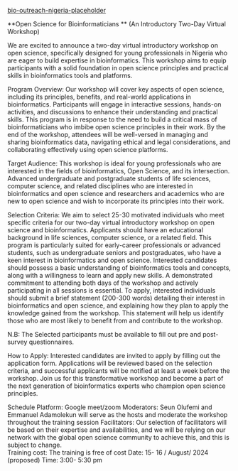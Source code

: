 [bio-outreach-nigeria-placeholder](https://github.com/user-attachments/assets/6c4e1c23-f8f7-459b-8dfe-82c9754ed865)

**Open Science for Bioinformaticians  **
(An Introductory Two-Day Virtual Workshop)

We are excited to announce a two-day virtual introductory workshop on open science, specifically designed for young professionals in Nigeria who are eager to build expertise in bioinformatics. This workshop aims to equip participants with a solid foundation in open science principles and practical skills in bioinformatics tools and platforms.

Program Overview:
Our workshop will cover key aspects of open science, including its principles, benefits, and real-world applications in bioinformatics. Participants will engage in interactive sessions, hands-on activities, and discussions to enhance their understanding and practical skills. This program is in response to the need to build a critical mass of bioinformaticians who imbibe open science principles in their work. By the end of the workshop, attendees will be well-versed in managing and sharing bioinformatics data, navigating ethical and legal considerations, and collaborating effectively using open science platforms.

Target Audience:
This workshop is ideal for young professionals who are interested in the fields of bioinformatics, Open Science, and its intersection. Advanced undergraduate and postgraduate students of life sciences, computer science, and related disciplines who are interested in bioinformatics and open science and researchers and academics who are new to open science and wish to incorporate its principles into their work.

Selection Criteria:
We aim to select 25-30 motivated individuals who meet specific criteria for our two-day virtual introductory workshop on open science and bioinformatics. Applicants should have an educational background in life sciences, computer science, or a related field. This program is particularly suited for early-career professionals or advanced students, such as undergraduate seniors and postgraduates, who have a keen interest in bioinformatics and open science. Interested candidates should possess a basic understanding of bioinformatics tools and concepts, along with a willingness to learn and apply new skills. A demonstrated commitment to attending both days of the workshop and actively participating in all sessions is essential. To apply, interested individuals should submit a brief statement (200-300 words) detailing their interest in bioinformatics and open science, and explaining how they plan to apply the knowledge gained from the workshop. This statement will help us identify those who are most likely to benefit from and contribute to the workshop.

N.B: The Selected participants must be available to fill out pre and post-survey questionnaires.  

How to Apply:
Interested candidates are invited to apply by filling out the application form. Applications will be reviewed based on the selection criteria, and successful applicants will be notified at least a week before the workshop.
Join us for this transformative workshop and become a part of the next generation of bioinformatics experts who champion open science principles.

Schedule 
Platform: Google meet/zoom
Moderators: Seun Olufemi and Emmanuel Adamolekun will serve as the hosts and moderate  the workshop throughout the training session
Facilitators: Our selection of facilitators will be based on their expertise and availabilities, and we will be relying on our network with the global open science community to achieve this, and this is subject to change.    
Training cost:  The training is free of cost 
Date:   15- 16 / August/ 2024  (proposed)
Time: 3:00- 5:30 pm   


 
